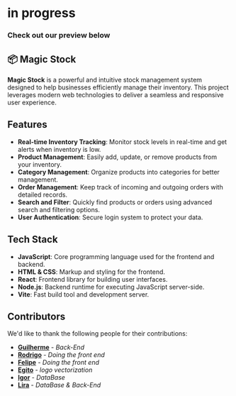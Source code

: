 # in progress
### Check out our preview below

## 📦 Magic Stock

**Magic Stock** is a powerful and intuitive stock management system designed to help businesses efficiently manage their inventory. This project leverages modern web technologies to deliver a seamless and responsive user experience.

## Features

- **Real-time Inventory Tracking**: Monitor stock levels in real-time and get alerts when inventory is low.
- **Product Management**: Easily add, update, or remove products from your inventory.
- **Category Management**: Organize products into categories for better management.
- **Order Management**: Keep track of incoming and outgoing orders with detailed records.
- **Search and Filter**: Quickly find products or orders using advanced search and filtering options.
- **User Authentication**: Secure login system to protect your data.

## Tech Stack

- **JavaScript**: Core programming language used for the frontend and backend.
- **HTML & CSS**: Markup and styling for the frontend.
- **React**: Frontend library for building user interfaces.
- **Node.js**: Backend runtime for executing JavaScript server-side.
- **Vite**: Fast build tool and development server.

## Contributors

We'd like to thank the following people for their contributions:

- **[Guilherme](https://github.com/Gui5002)** - *Back-End*
- **[Rodrigo](https://github.com/rogs55)** - *Doing the front end*
- **[Felipe](https://github.com/FelipeMTavaresS)** - *Doing the front end*
- **[Egito](https://github.com/Egitz)** - *logo vectorization*
- **[Igor](https://github.com/Egitz)** - *DataBase*
- **[Lira](https://github.com/Liragbr)** - *DataBase & Back-End*
